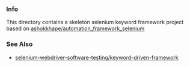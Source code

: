 ### Info

This directory contains a skeleton selenium keyword framework project based on
[ashokkhape/automation_framework_selenium](https://github.com/ashokkhape/automation_framework_selenium)

### See Also

* [selenium-webdriver-software-testing/keyword-driven-framework](https://github.com/selenium-webdriver-software-testing/keyword-driven-framework)